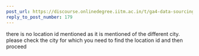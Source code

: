 ```yaml
---
post_url: https://discourse.onlinedegree.iitm.ac.in/t/ga4-data-sourcing-discussion-thread-tds-jan-2025/165959/184
reply_to_post_number: 179
---
```

there is no location id mentioned as it is mentioned of the different city. please check the city for which you need to find the location id and then proceed